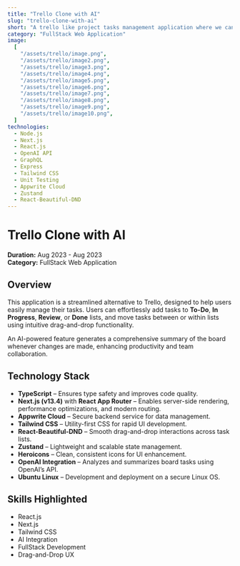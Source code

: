 ```yaml
---
title: "Trello Clone with AI"
slug: "trello-clone-with-ai"
short: "A trello like project tasks management application where we can manage tasks. We can create task list and tasks. We can move tasks between list and within list."
category: "FullStack Web Application"
image:
  [
    "/assets/trello/image.png",
    "/assets/trello/image2.png",
    "/assets/trello/image3.png",
    "/assets/trello/image4.png",
    "/assets/trello/image5.png",
    "/assets/trello/image6.png",
    "/assets/trello/image7.png",
    "/assets/trello/image8.png",
    "/assets/trello/image9.png",
    "/assets/trello/image10.png",
  ]
technologies:
  - Node.js
  - Next.js
  - React.js
  - OpenAI API
  - GraphQL
  - Express
  - Tailwind CSS
  - Unit Testing
  - Appwrite Cloud
  - Zustand
  - React-Beautiful-DND
---
```


# Trello Clone with AI

**Duration:** Aug 2023 - Aug 2023  
**Category:** FullStack Web Application

## Overview

This application is a streamlined alternative to Trello, designed to help users easily manage their tasks. Users can effortlessly add tasks to **To-Do**, **In Progress**, **Review**, or **Done** lists, and move tasks between or within lists using intuitive drag-and-drop functionality.

An AI-powered feature generates a comprehensive summary of the board whenever changes are made, enhancing productivity and team collaboration.

## Technology Stack

- **TypeScript** – Ensures type safety and improves code quality.
- **Next.js (v13.4)** with **React App Router** – Enables server-side rendering, performance optimizations, and modern routing.
- **Appwrite Cloud** – Secure backend service for data management.
- **Tailwind CSS** – Utility-first CSS for rapid UI development.
- **React-Beautiful-DND** – Smooth drag-and-drop interactions across task lists.
- **Zustand** – Lightweight and scalable state management.
- **Heroicons** – Clean, consistent icons for UI enhancement.
- **OpenAI Integration** – Analyzes and summarizes board tasks using OpenAI’s API.
- **Ubuntu Linux** – Development and deployment on a secure Linux OS.

## Skills Highlighted

- React.js
- Next.js
- Tailwind CSS
- AI Integration
- FullStack Development
- Drag-and-Drop UX

